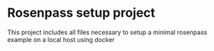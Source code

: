 # Rosenpass setup project

This project includes all files necessary to setup a minimal rosenpass example on a local host using docker